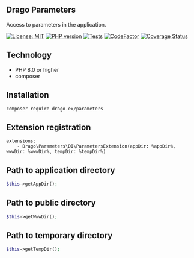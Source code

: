 ## Drago Parameters
Access to parameters in the application.

[![License: MIT](https://img.shields.io/badge/License-MIT-yellow.svg)](https://raw.githubusercontent.com/drago-ex/parameters/master/license.md)
[![PHP version](https://badge.fury.io/ph/drago-ex%2Fparameters.svg)](https://badge.fury.io/ph/drago-ex%2Fparameters)
[![Tests](https://github.com/drago-ex/parameters/actions/workflows/tests.yml/badge.svg)](https://github.com/drago-ex/parameters/actions/workflows/tests.yml)
[![CodeFactor](https://www.codefactor.io/repository/github/drago-ex/parameters/badge)](https://www.codefactor.io/repository/github/drago-ex/parameters)
[![Coverage Status](https://coveralls.io/repos/github/drago-ex/parameters/badge.svg?branch=master)](https://coveralls.io/github/drago-ex/parameters?branch=master)

## Technology
- PHP 8.0 or higher
- composer

## Installation
```
composer require drago-ex/parameters
```

## Extension registration
```neon
extensions:
	- Drago\Parameters\DI\ParametersExtension(appDir: %appDir%, wwwDir: %wwwDir%, tempDir: %tempDir%)
```

## Path to application directory
```php
$this->getAppDir();
```

## Path to public directory
```php
$this->getWwwDir();
```

## Path to temporary directory
```php
$this->getTempDir();
```
